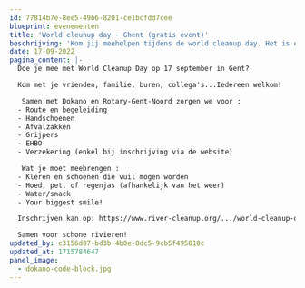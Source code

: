 ```yaml
---
id: 77814b7e-8ee5-49b6-8201-ce1bcfdd7cee
blueprint: evenementen
title: 'World cleunup day - Ghent (gratis event)'
beschrijving: 'Kom jij meehelpen tijdens de world cleanup day. Het is een gratis event waarin we afval gaan rapen.'
date: 17-09-2022
pagina_content: |-
  Doe je mee met World Cleanup Day op 17 september in Gent? 

  Kom met je vrienden, familie, buren, collega's...Iedereen welkom! 

   Samen met Dokano en Rotary-Gent-Noord zorgen we voor :
  - Route en begeleiding
  - Handschoenen
  - Afvalzakken
  - Grijpers
  - EHBO
  - Verzekering (enkel bij inschrijving via de website)

   Wat je moet meebrengen :
  - Kleren en schoenen die vuil mogen worden
  - Hoed, pet, of regenjas (afhankelijk van het weer)
  - Water/snack
  - Your biggest smile!

  Inschrijven kan op: https://www.river-cleanup.org/.../world-cleanup-day-gent

  Samen voor schone rivieren!
updated_by: c3156d07-bd3b-4b0e-8dc5-9cb5f495810c
updated_at: 1715784647
panel_image:
  - dokano-code-block.jpg
---
```

